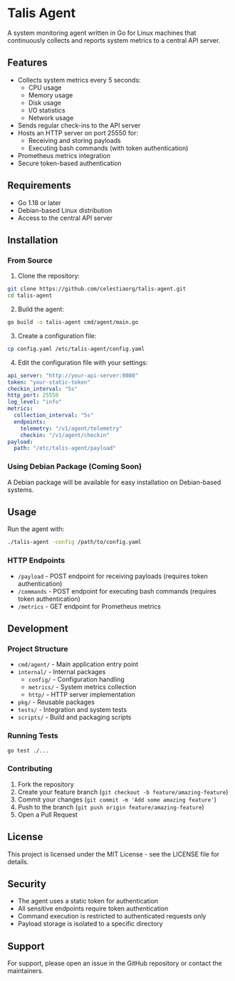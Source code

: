# Talis Agent

A system monitoring agent written in Go for Linux machines that continuously collects and reports system metrics to a central API server.

## Features

- Collects system metrics every 5 seconds:
  - CPU usage
  - Memory usage
  - Disk usage
  - I/O statistics
  - Network usage
- Sends regular check-ins to the API server
- Hosts an HTTP server on port 25550 for:
  - Receiving and storing payloads
  - Executing bash commands (with token authentication)
- Prometheus metrics integration
- Secure token-based authentication

## Requirements

- Go 1.18 or later
- Debian-based Linux distribution
- Access to the central API server

## Installation

### From Source

1. Clone the repository:
```bash
git clone https://github.com/celestiaorg/talis-agent.git
cd talis-agent
```

2. Build the agent:
```bash
go build -o talis-agent cmd/agent/main.go
```

3. Create a configuration file:
```bash
cp config.yaml /etc/talis-agent/config.yaml
```

4. Edit the configuration file with your settings:
```yaml
api_server: "http://your-api-server:8080"
token: "your-static-token"
checkin_interval: "5s"
http_port: 25550
log_level: "info"
metrics:
  collection_interval: "5s"
  endpoints:
    telemetry: "/v1/agent/telemetry"
    checkin: "/v1/agent/checkin"
payload:
  path: "/etc/talis-agent/payload"
```

### Using Debian Package (Coming Soon)

A Debian package will be available for easy installation on Debian-based systems.

## Usage

Run the agent with:

```bash
./talis-agent -config /path/to/config.yaml
```

### HTTP Endpoints

- `/payload` - POST endpoint for receiving payloads (requires token authentication)
- `/commands` - POST endpoint for executing bash commands (requires token authentication)
- `/metrics` - GET endpoint for Prometheus metrics

## Development

### Project Structure

- `cmd/agent/` - Main application entry point
- `internal/` - Internal packages
  - `config/` - Configuration handling
  - `metrics/` - System metrics collection
  - `http/` - HTTP server implementation
- `pkg/` - Reusable packages
- `tests/` - Integration and system tests
- `scripts/` - Build and packaging scripts

### Running Tests

```bash
go test ./...
```

### Contributing

1. Fork the repository
2. Create your feature branch (`git checkout -b feature/amazing-feature`)
3. Commit your changes (`git commit -m 'Add some amazing feature'`)
4. Push to the branch (`git push origin feature/amazing-feature`)
5. Open a Pull Request

## License

This project is licensed under the MIT License - see the LICENSE file for details.

## Security

- The agent uses a static token for authentication
- All sensitive endpoints require token authentication
- Command execution is restricted to authenticated requests only
- Payload storage is isolated to a specific directory

## Support

For support, please open an issue in the GitHub repository or contact the maintainers.

